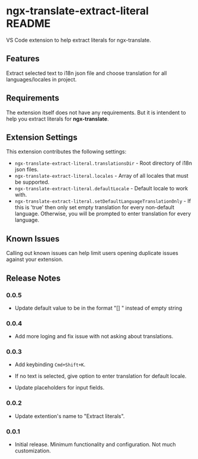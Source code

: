 # ngx-translate-extract-literal README

VS Code extension to help extract literals for ngx-translate.

## Features

Extract selected text to i18n json file and choose translation for all languages/locales in project.

## Requirements

The extension itself does not have any requirements. But it is intendent to help you extract literals for **ngx-translate**.

## Extension Settings

This extension contributes the following settings:

* `ngx-translate-extract-literal.translationsDir` - Root directory of i18n json files.
* `ngx-translate-extract-literal.locales` - Array of all locales that must be supported.
* `ngx-translate-extract-literal.defaultLocale` - Default locale to work with.
* `ngx-translate-extract-literal.setDefaultLanguageTranslationOnly` - If this is 'true' then only set empty translation for every non-default language. Otherwise, you will be prompted to enter translation for every language.

## Known Issues

Calling out known issues can help limit users opening duplicate issues against your extension.

## Release Notes

### 0.0.5

* Update default value to be in the format "[<locale>] <selectedText>" instead of empty string

### 0.0.4

* Add more loging and fix issue with not asking about translations.

### 0.0.3

* Add keybinding `Cmd+Shift+K`.

* If no text is selected, give option to enter translation for default locale.

* Update placeholders for input fields.

### 0.0.2

* Update extention's name to "Extract literals".

### 0.0.1

* Initial release. Minimum functionality and configuration. Not much customization.
